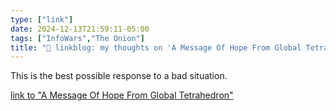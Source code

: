 ```yaml
---
type: ["link"]
date: 2024-12-13T21:59:11-05:00
tags: ["InfoWars","The Onion"]
title: "🔗 linkblog: my thoughts on 'A Message Of Hope From Global Tetrahedron'"
---
```

This is the best possible response to a bad situation.

[link to "A Message Of Hope From Global Tetrahedron"](https://theonion.com/a-message-of-hope-from-global-tetrahedron/)
